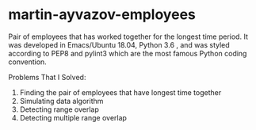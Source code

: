 # martin-ayvazov-employees
Pair of employees that has worked together for the longest time period. It was developed in Emacs/Ubuntu 18.04, Python 3.6 , and was styled according to PEP8 and pylint3 which are the most famous Python coding convention.

Problems That I Solved:
1. Finding the pair of employees that have longest time together
2. Simulating data algorithm
3. Detecting range overlap
4. Detecting multiple range overlap
